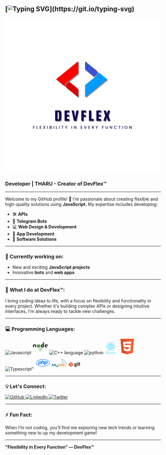 ## [![Typing SVG](https://readme-typing-svg.demolab.com/?lines=👋+Hello,+Friends!)](https://git.io/typing-svg)
![DevFlex Logo](https://raw.githubusercontent.com/FlexDevelopers/FlexDevelopers/refs/heads/main/src/Syntax%20(3).png )

### Developer | THARU - Creator of **DevFlex™️**

---

Welcome to my GitHub profile! 🚀 I'm passionate about creating flexible and high-quality solutions using **JavaScript**. My expertise includes developing:

- 🛠 **APIs**
- 🤖 **Telegram Bots**
- 💻 **Web Design & Development**
- 📱 **App Development**
- 🧩 **Software Solutions**

---

### 🌱 Currently working on:
- New and exciting **JavaScript projects**
- Innovative **bots** and **web apps**

---

### 🚀 What I do at **DevFlex™️**:
I bring coding ideas to life, with a focus on flexibility and functionality in every project. Whether it's building complex APIs or designing intuitive interfaces, I'm always ready to tackle new challenges.

---

### 💻 Programming Languages:

  <p align=''>
 <img src="https://raw.githubusercontent.com/bablubambal/All_logo_and_pictures/1ac69ce5fbc389725f16f989fa53c62d6e1b4883/programming%20languages/javascript.svg" alt="Javascript" height="50" width="50" />    
<img src="src/nodejs.png" alt="Node js" height="50" width="50" />
<img src="https://raw.githubusercontent.com/bablubambal/All_logo_and_pictures/1ac69ce5fbc389725f16f989fa53c62d6e1b4883/programming%20languages/c%2B%2B.svg" alt="C++ language" height="50" width="50" /> 
<img src="https://raw.githubusercontent.com/bablubambal/All_logo_and_pictures/1ac69ce5fbc389725f16f989fa53c62d6e1b4883/programming%20languages/python.svg" alt="python" height="50" width="50" /> 
<img src="https://github.com/devicons/devicon/blob/master/icons/react/react-original-wordmark.svg" title="React" alt="React" width="40" height="40"/>&nbsp;    
<img src="src/html.png" alt="HTML" height="50" width="50" /> 
<img src="https://raw.githubusercontent.com/bablubambal/All_logo_and_pictures/1ac69ce5fbc389725f16f989fa53c62d6e1b4883/programming%20languages/typescript.svg" alt=Typescript" height="50" width="50" />
<img src="src/php.png" alt="php" height="50" width="50" />  
<img src="src/mysql.png" alt="mysql" height="50" width="50" /> 
<img src="https://github.com/devicons/devicon/blob/master/icons/git/git-original-wordmark.svg" title="Git" **alt="Git" width="40" height="40"/>
</p>

---

### 💡 Let's Connect:
<p>
  <a href="https://github.com/yourusername" target="_blank">
    <img src="https://yourcustomiconurl.com/github-icon.png" alt="GitHub" width="30" />
  </a>
  <a href="https://linkedin.com/in/yourusername" target="_blank">
    <img src="https://yourcustomiconurl.com/linkedin-icon.png" alt="LinkedIn" width="30" />
  </a>
  <a href="https://twitter.com/yourusername" target="_blank">
    <img src="https://yourcustomiconurl.com/twitter-icon.png" alt="Twitter" width="30" />
  </a>
</p>

---

### ⚡ Fun Fact:
When I’m not coding, you’ll find me exploring new tech trends or learning something new to up my development game!

---

**"Flexibility in Every Function" — DevFlex™️**
